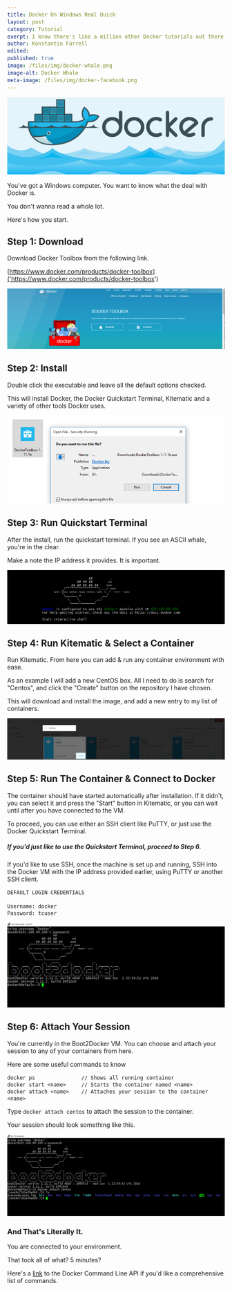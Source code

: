 ```yaml
---
title: Docker On Windows Real Quick
layout: post
category: Tutorial
exerpt: I know there's like a million other Docker tutorials out there at this point so I'm gonna keep this as short as possible. Here's how you get Docker running on Windows.
author: Konstantin Farrell
edited:
published: true
image: /files/img/docker-whale.png
image-alt: Docker Whale
meta-image: /files/img/docker-facebook.png
---
```


![Docker Banner](/files/img/docker-facebook.png)

You've got a Windows computer. You want to know what the deal with Docker is.

You don't wanna read a whole lot.

Here's how you start.

## Step 1: Download

Download Docker Toolbox from the following link.

[https://www.docker.com/products/docker-toolbox]('https://www.docker.com/products/docker-toolbox')

![Docker main page](/files/img/docker-image-1.png)

## Step 2: Install

Double click the executable and leave all the default options checked.

This will install Docker, the Docker Quickstart Terminal, Kitematic and
a variety of other tools Docker uses.

![Docker Installer Dialog](/files/img/docker-image-2.png)

## Step 3: Run Quickstart Terminal

After the install, run the quickstart terminal.
If you see an ASCII whale, you're in the clear.

Make a note the IP address it provides. It is important.

![Docker Shell](/files/img/docker-screenshot.png)

## Step 4: Run Kitematic & Select a Container

Run Kitematic. From here you can add & run any container environment with ease.

As an example I will add a new CentOS box. All I need to do is search for "Centos", and click the
"Create" button on the repository I have chosen.

This will download and install the image, and add a new entry to my list of containers.

![Kitematic Search](/files/img/docker-kitematic-centos.png)

## Step 5: Run The Container & Connect to Docker

The container should have started automatically after installation. If it didn't, you can select
it and press the "Start" button in Kitematic, or you can wait until after you have connected to the VM.

To proceed, you can use either an SSH client like PuTTY, or just use the Docker Quickstart Terminal.

##### If you'd just like to use the Quickstart Terminal, proceed to Step 6.

If you'd like to use SSH, once the machine is set up and running, SSH into the Docker VM with
the IP address provided earlier, using PuTTY or another SSH client.

    DEFAULT LOGIN CREDENTIALS

    Username: docker
    Password: tcuser

![PuTTY Connect](/files/img/docker-putty.png)

## Step 6: Attach Your Session

You're currently in the Boot2Docker VM. You can choose and attach your session to any
of your containers from here.

Here are some useful commands to know

    docker ps               // Shows all running container
    docker start <name>     // Starts the container named <name>
    docker attach <name>    // Attaches your session to the container <name>

Type `docker attach centos` to attach the session to the container.

Your session should look something like this.

![Docker Attach](/files/img/docker-attach.png)

### And That's Literally It.

You are connected to your environment.

That took all of what? 5 minutes?

Here's a [link](https://docs.docker.com/engine/reference/commandline/) to the
Docker Command Line API if you'd like a comprehensive list of commands.
